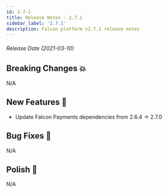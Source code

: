 ```yaml
---
id: 2-7-1
title: Release Notes - 2.7.1
sidebar_label: '2.7.1'
description: Falcon platform v2.7.1 release notes
---
```


###### Release Date (2021-03-10)

## Breaking Changes 💥

N/A

## New Features 🚀

- Update Falcon Payments dependencies from 2.6.4 -> 2.7.0

## Bug Fixes 🐛

N/A

## Polish 💅

N/A
